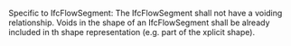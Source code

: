 Specific to IfcFlowSegment: The IfcFlowSegment shall not have a voiding relationship. Voids in the shape of an IfcFlowSegment shall be already included in th shape representation (e.g. part of the xplicit shape).
